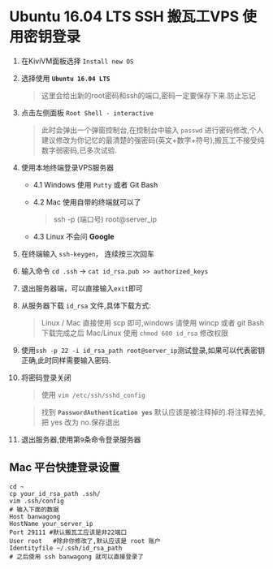 # Ubuntu 16.04 LTS SSH 搬瓦工VPS 使用密钥登录

1. 在KiviVM面板选择 `Install new OS`
1. 选择使用 **`Ubuntu 16.04 LTS`**
    >这里会给出新的root密码和ssh的端口,密码一定要保存下来.防止忘记
1. 点击左侧面板 `Root Shell - interactive`
    >此时会弹出一个弹窗控制台,在控制台中输入 `passwd` 进行密码修改,个人建议修改为你记忆的最清楚的强密码(英文+数字+符号),搬瓦工不接受纯数字弱密码,已多次试验.
1. 使用本地终端登录VPS服务器
    * 4.1 Windows 使用 `Putty` 或者 Git Bash
    * 4.2 Mac 使用自带的终端就可以了
        > ssh -p (端口号) root@server_ip

    * 4.3 Linux 不会问 **Google**

1. 在终端输入 `ssh-keygen`， 连续按三次回车
1. 输入命令 `cd .ssh` -> `cat id_rsa.pub >> authorized_keys`
1. 退出服务器端，可以直接输入`exit`即可
1. 从服务器下载 `id_rsa` 文件,具体下载方式:
    > Linux / Mac 直接使用 scp 即可,windows 请使用 wincp 或者 git Bash
    > 下载完成之后 Mac/Linux 使用 `chmod 600 id_rsa` 修改权限
1. 使用`ssh -p 22 -i id_rsa_path root@server_ip`测试登录,如果可以代表密钥正确,此时同样需要输入密码.
1. 将密码登录关闭
    > 使用 `vim /etc/ssh/sshd_config`

    > 找到 **`PasswordAuthentication yes`** 默认应该是被注释掉的.将注释去掉,把 yes 改为 no.保存退出
1. 退出服务器,使用第`9`条命令登录服务器

## Mac 平台快捷登录设置

    cd ~
    cp your_id_rsa_path .ssh/
    vim .ssh/config
    # 输入下面的数据
    Host banwagong
    HostName your_server_ip
    Port 29111 #默认搬瓦工应该是非22端口
    User root   #除非你修改了,默认应该是 root 账户
    Identityfile ~/.ssh/id_rsa_path 
    # 之后使用 ssh banwagong 就可以直接登录了